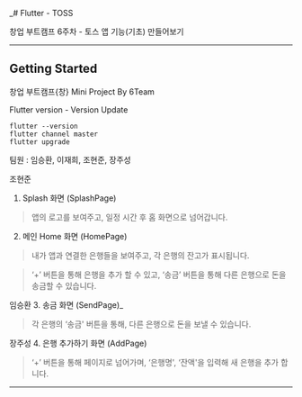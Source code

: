 _# Flutter - TOSS

창업 부트캠프 6주차 - 토스 앱 기능(기초) 만들어보기 

---

## Getting Started

창업 부트캠프{창} Mini Project By 6Team

Flutter version - Version Update

```
flutter --version
flutter channel master
flutter upgrade
```

팀원 : 임승환, 이재희, 조현준, 장주성

조현준
1. Splash 화면 (SplashPage)

> 앱의 로고를 보여주고, 일정 시간 후 홈 화면으로 넘어갑니다.

2. 메인 Home 화면 (HomePage)

> 내가 앱과 연결한 은행들을 보여주고, 각 은행의 잔고가 표시됩니다.

> ‘+’ 버튼을 통해 은행을 추가 할 수 있고, ‘송금’ 버튼을 통해 다른 은행으로 돈을 송금할 수 있습니다.
 
임승환
3. 송금 화면 (SendPage)_

> 각 은행의 ‘송금' 버튼을 통해, 다른 은행으로 돈을 보낼 수 있습니다.

장주성
4. 은행 추가하기 화면 (AddPage)

> ‘+’ 버튼을 통해 페이지로 넘어가며, ‘은행명', ‘잔액'을 입력해 새 은행을 추가 합니다.


---
